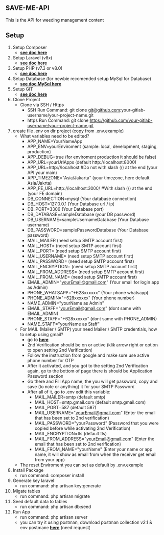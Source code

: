 ## SAVE-ME-API

This is the API for weeding management content

## Setup

1. Setup Composer
    - **[see doc here](https://getcomposer.org/doc)**
2. Setup Laravel (v8x)
    - **[see doc here](https://laravel.com/docs/8.x)**
3. Setup PHP (v7.3 or v8.0)
    - **[see doc here](https://www.php.net/docs.php)**
4. Setup Database (for newbie recomended setup MySql for Database)
    - **[see doc MySql here](https://dev.mysql.com/doc)**
5. Setup GIT
    - **[see doc here](https://docs.github.com/en/get-started/quickstart/set-up-git)**
6. Clone Project
    - Clone via SSH / Https
        - SSH Run Command: git clone git@github.com:your-gitlab-username/your-project-name.git
        - https Run Command: git clone https://github.com/your-gitlab-username/your-project-name.git
7. create file .env on dir project (copy from .env.example)
    - What variables need to be edited?
        - APP_NAME=YourNameApp
        - APP_ENV=yourEnviroment (sample: local, development, staging, production)
        - APP_DEBUG=true (for enviroment production it should be false)
        - APP_URL=yourUrlApps (default http://localhost:8000)
        - APP_URL=http://localhost #Do not with slash (/) at the end (your API your main)
        - APP_TIMEZONE="Asia/Jakarta" (your timezone, here default Asia/Jakrta)
        - APP_FE_URL=http://localhost:3000/ #With slash (/) at the end (your FE domain) 
        - DB_CONNECTION=mysql (Your database connection)
        - DB_HOST=127.0.0.1 (Your Database url / ip)
        - DB_PORT=3306 (Your Database port)
        - DB_DATABASE=sampleDatabase (your DB password)
        - DB_USERNAME=sampleUsernameDatabase (Your Database username)
        - DB_PASSWORD=samplePasswordDatabase (Your Database password)
        - MAIL_MAILER (need setup SMTP account first)
        - MAIL_HOST= (need setup SMTP account first)
        - MAIL_PORT= (need setup SMTP account first)
        - MAIL_USERNAME= (need setup SMTP account first)
        - MAIL_PASSWORD= (need setup SMTP account first)
        - MAIL_ENCRYPTION= (need setup SMTP account first)
        - MAIL_FROM_ADDRESS= (need setup SMTP account first)
        - MAIL_FROM_NAME= (need setup SMTP account first)
        - EMAIL_ADMIN="yourEmail@gmail.com" (Your email for login app as Admin)
        - PHONE_WHATSAPP="+628xxxxxx" (Your phone whatsapp)
        - PHONE_ADMIN="+628xxxxxx" (Your phone number)
        - NAME_ADMIN="yourName as Admin"
        - EMAIL_STAFF="yourEmail@gmail.com" (dont same with EMAIL_ADMIN)
        - PHONE_STAFF="+628xxxxxx" (dont same with PHONE_ADMIN)
        - NAME_STAFF="yourName as Staff"
    - For MAIL (Mailer / SMTP) your need Mailer / SMTP credentials, how to setup using gmail?
        - go to **[here](https://myaccount.google.com/security)**
        - 2nd Verification should be on or active (klik arrow right or option to open setting 2nd Verification)
        - Follow the instruction from google and make sure use active phone number for OTP
        - After it activated, and you got to the setting 2nd Verification again, go to the bottom of page there is should be Application Password section
        - Go there and Fill App name, the you will get password, copy and save (to note or anything) it for your SMTP Password
        - After all of it, go to .env edit this variable:
            - MAIL_MAILER=smtp (default smtp)
            - MAIL_HOST=smtp.gmail.com (default smtp.gmail.com)
            - MAIL_PORT=587 (default 587)
            - MAIL_USERNAME="yourEmail@gmail.com" (Enter the email that has been set to 2nd verification)
            - MAIL_PASSWORD="yourPassword" (Password that you were copied before while activating 2nd Verification)
            - MAIL_ENCRYPTION=tls (default tls)
            - MAIL_FROM_ADDRESS="yourEmail@gmail.com" (Enter the email that has been set to 2nd verification)
            - MAIL_FROM_NAME="yourName" (Enter your name or app name, it will show as email from when the receiver get email from your app)
    - The reset Enviroment you can set as default by .env.example
8. Install Package
    - run command: composer install
9. Generate key laravel
    - run command: php artisan key:generate
10. Migate tables
    - run command: php artisan migrate
11. Seed default data to tables
    - run command: php artisan db:seed
12. Run App
    - run command: php artisan server
    - you can try it using postman, download postman collection v2.1 & env postmane **[here](https://drive.google.com/drive/folders/1XLSRGPoL7u6zKmRmCfTREoE5AkxBV6bc?usp=drive_link)** (need request)

